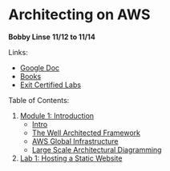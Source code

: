 # Architecting on AWS 
__Bobby Linse__
__11/12 to 11/14__

Links:
* [Google Doc](https://tinyurl.com/AWSArchAssoc)
* [Books](https://evantage.gilmoreglobal.com/#/)
* [Exit Certified Labs](https://exitcertified.qwiklabs.com/)

Table of Contents:
1. [Module 1: Introduction](/Module1)
    * [Intro](/Module1/Intro.md)
    * [The Well Architected Framework](/Module1/The-Well-Architected-Framework.md)
    * [AWS Global Infrastructure](/Module1/AWS-Global-Infrastructure.md)
    * [Large Scale Architectural Diagramming](/Module1/Large-Scale-Architectural-Diagram.md)
2. [Lab 1: Hosting a Static Website](/Lab1)  